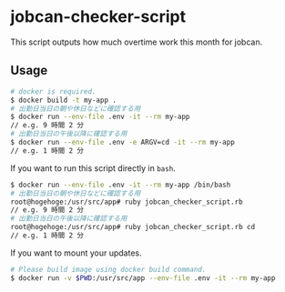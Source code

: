 # jobcan-checker-script

This script outputs how much overtime work this month for jobcan.

## Usage

```sh
# docker is required.
$ docker build -t my-app .
# 出勤日当日の朝や休日などに確認する用
$ docker run --env-file .env -it --rm my-app
// e.g. 9 時間 2 分
# 出勤日当日の午後以降に確認する用
$ docker run --env-file .env -e ARGV=cd -it --rm my-app
// e.g. 1 時間 2 分
```

If you want to run this script directly in `bash`.

```sh
$ docker run --env-file .env -it --rm my-app /bin/bash
# 出勤日当日の朝や休日などに確認する用
root@hogehoge:/usr/src/app# ruby jobcan_checker_script.rb
// e.g. 9 時間 2 分
# 出勤日当日の午後以降に確認する用
root@hogehoge:/usr/src/app# ruby jobcan_checker_script.rb cd
// e.g. 1 時間 2 分
```

If you want to mount your updates.

```sh
# Please build image using docker build command.
$ docker run -v $PWD:/usr/src/app --env-file .env -it --rm my-app
```
